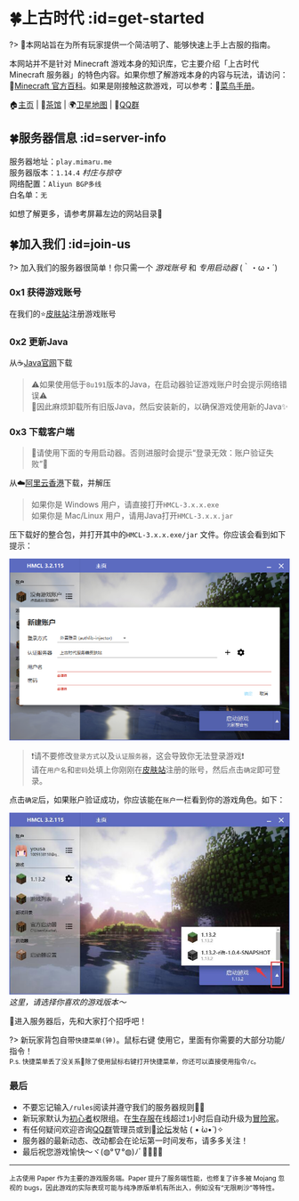 [homepage]: https://www.mimaru.me/
[bbs]: http://bbs.mimaru.me/
[dynmap]: http://map.mimaru.me:8123/
[qqgroup]: http://shang.qq.com/wpa/qunwpa?idkey=6bf79ba005ae8c932177afa1f64ac96d0e6bf7c59f8c393b0f9ef8f3f69d6f15
[mcwiki]: https://minecraft-zh.gamepedia.com/
[beginner-guide]: http://minecraft-zh.gamepedia.com/%E6%95%99%E7%A8%8B/%E8%8F%9C%E9%B8%9F%E6%89%8B%E5%86%8C
[skin]: https://skin.mimaru.me/
[java]: https://www.java.com/zh_CN/download/
[client-download]: http://proxy-hk.mimaru.me/1.14.4.zip
[group-def]: /welcome/groups.md#def
[group-adv]: /welcome/groups.md#adv
[server-survival]: /welcome/servers.md#survival
[server-creative]: /welcome/servers.md#creative

# 🍀上古时代 :id=get-started

?> 💫本网站旨在为所有玩家提供一个简洁明了、能够快速上手上古服的指南。

本网站并不是针对 Minecraft 游戏本身的知识库，它主要介绍「上古时代 Minecraft 服务器」的特色内容。如果你想了解游戏本身的内容与玩法，请访问：🔗[Minecraft 官方百科][mcwiki]。如果是刚接触这款游戏，可以参考：🍰[菜鸟手册][beginner-guide]。

🏠[主页](#get-started) | 🍵[茶馆][bbs] | 🌍[卫星地图][dynmap] | 🐧[QQ群][qqgroup]

## 🍀服务器信息 :id=server-info

服务器地址：`play.mimaru.me`  
服务器版本：`1.14.4` *村庄与掠夺*  
网络配置：`Aliyun BGP多线`  
白名单：`无`

<!-- !> 服务器已开启 Mojang 正版验证🔮 -->

如想了解更多，请参考屏幕左边的网站目录💖

## 🍀加入我们 :id=join-us

<!-- 加入我们很简单😘使用正版 Minecraft 账号+版本正确的客户端，然后加入上面的服务器地址即可✨💫 -->

?> 加入我们的服务器很简单！你只需一个 *游戏账号* 和 *专用启动器* (｀・ω・´)

### 0x1 获得游戏账号

在我们的⭐️[皮肤站][skin]注册游戏账号

### 0x2 更新Java

从☕️[Java官网][java]下载

> ⚠️如果使用低于`8u191`版本的Java，在启动器验证游戏账户时会提示网络错误⚠️  
> 💫因此麻烦卸载所有旧版Java，然后安装新的，以确保游戏使用新的Java✨

### 0x3 下载客户端

> 📌请使用下面的专用启动器。否则进服时会提示“登录无效：账户验证失败”📌

从☁️[阿里云香港][client-download]下载，并解压

> 如果你是 Windows 用户，请直接打开`HMCL-3.x.x.exe`  
> 如果你是 Mac/Linux 用户，请用Java打开`HMCL-3.x.x.jar`

压下载好的整合包，并打开其中的`HMCL-3.x.x.exe/jar` 文件。你应该会看到如下提示：

![启动器账户验证](assets/images/launcher-login.png ':size=400')

> ❗️请不要修改`登录方式`以及`认证服务器`，这会导致你无法登录游戏❗️  
> 请在`用户名`和`密码`处填上你刚刚在[皮肤站][skin]注册的账号，然后点击`确定`即可登录。

点击`确定`后，如果账户验证成功，你应该能在`账户`一栏看到你的游戏角色。如下：

![启动器设置](assets/images/launcher-settings.jpg ':size=400')  
*这里，请选择你喜欢的游戏版本～*

🙋进入服务器后，先和大家打个招呼吧！

?> 新玩家背包自带`快捷菜单(钟)`。<kbd>鼠标右键</kbd> 使用它，里面有你需要的大部分功能/指令！  
<small>P.s. 快捷菜单丢了没关系💖除了使用鼠标右键打开快捷菜单，你还可以直接使用指令`/c`。</small>

### 最后

- 不要忘记输入`/rules`阅读并遵守我们的服务器规则👩‍⚖️
- 新玩家默认为[初心者][group-def]权限组。在[生存服][server-survival]在线超过`1`小时后自动升级为[冒险家][group-adv]。
- 有任何疑问欢迎咨询[QQ群][qqgroup]管理员或到🍵[论坛][bbs]发帖 ( • ̀ω•́ )✧
- 服务器的最新动态、改动都会在论坛第一时间发布，请多多关注！
- 最后祝您游戏愉快～ヾ(◍°∇°◍)ﾉﾞ🎉🎊🎉🎊

----

<small>上古使用 Paper 作为主要的游戏服务端。Paper 提升了服务端性能，也修复了许多被 Mojang 忽视的 bugs，因此游戏的实际表现可能与纯净原版单机有所出入，例如没有“无限刷沙”等特性。</small>

